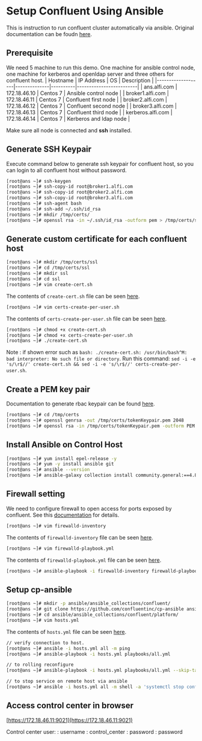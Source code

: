 # Setup Confluent Using Ansible

This is instruction to run confluent cluster automatically via ansible. Original documentation can be foudn [here](https://docs.confluent.io/ansible/current/overview.html).


## Prerequisite
We need 5 machine to run this demo. One machine for ansible control node, one machine for kerberos and openldap server and three others for confluent host.
|     Hostname      |  IP Address  |    OS    |      Description        |
|-------------------|--------------|----------|-------------------------|
| ans.alfi.com      | 172.18.46.10 | Centos 7 | Ansible control node    |
| broker1.alfi.com  | 172.18.46.11 | Centos 7 | Confluent first node    |
| broker2.alfi.com  | 172.18.46.12 | Centos 7 | Confluent second node   |
| broker3.alfi.com  | 172.18.46.13 | Centos 7 | Confluent third node    |
| kerberos.alfi.com | 172.18.46.14 | Centos 7 | Kerberos and ldap node  |

Make sure all node is connected and **ssh** installed.

## Generate SSH Keypair
Execute command below to generate ssh keypair for confluent host, so you can login to all confluent host without password.

```bash
[root@ans ~]# ssh-keygen
[root@ans ~]# ssh-copy-id root@broker1.alfi.com
[root@ans ~]# ssh-copy-id root@broker2.alfi.com
[root@ans ~]# ssh-copy-id root@broker3.alfi.com
[root@ans ~]# ssh-agent bash
[root@ans ~]# ssh-add ~/.ssh/id_rsa
[root@ans ~]# mkdir /tmp/certs/
[root@ans ~]# openssl rsa -in ~/.ssh/id_rsa -outform pem > /tmp/certs/ssh_priv.pem
```

## Generate custom certificate for each confluent host
```bash
[root@ans ~]# mkdir /tmp/certs/ssl
[root@ans ~]# cd /tmp/certs/ssl
[root@ans ~]# mkdir ssl
[root@ans ~]# cd ssl
[root@ans ~]# vim create-cert.sh
```
The contents of `create-cert.sh` file can be seen [here](ssl/create-cert.sh).
```bash
[root@ans ~]# vim certs-create-per-user.sh
```
The contents of `certs-create-per-user.sh` file can be seen [here](ssl/certs-create-per-user.sh).
```bash
[root@ans ~]# chmod +x create-cert.sh
[root@ans ~]# chmod +x certs-create-per-user.sh
[root@ans ~]# ./create-cert.sh
```
Note
: if shown error such as `bash: ./create-cert.sh: /usr/bin/bash^M: bad interpreter: No such file or directory`. Run this command: `sed -i -e 's/\r$//' create-cert.sh && sed -i -e 's/\r$//' certs-create-per-user.sh`.

## Create a PEM key pair
Documentation to generate rbac keypair can be found [here](https://docs.confluent.io/platform/current/kafka/configure-mds/index.html#create-a-pem-key-pair).
```bash
[root@ans ~]# cd /tmp/certs
[root@ans ~]# openssl genrsa -out /tmp/certs/tokenKeypair.pem 2048
[root@ans ~]# openssl rsa -in /tmp/certs/tokenKeypair.pem -outform PEM -pubout -out /tmp/certs/tokenPublicKey.pem
```

## Install Ansible on Control Host
```bash
[root@ans ~]# yum install epel-release -y
[root@ans ~]# yum -y install ansible git
[root@ans ~]# ansible --version
[root@ans ~]# ansible-galaxy collection install community.general:==4.8.1
```

## Firewall setting
We need to configure firewall to open access for ports exposed by confluent. See this [documentation](https://docs.confluent.io/platform/current/installation/system-requirements.html#ports) for details.
```bash
[root@ans ~]# vim firewalld-inventory
```
The contents of `firewalld-inventory` file can be seen [here](firewall/firewalld-inventory).
```bash
[root@ans ~]# vim firewalld-playbook.yml
```
The contents of `firewalld-playbook.yml` file can be seen [here](firewall/firewalld-playbook.yml).
```bash
[root@ans ~]# ansible-playbook -i firewalld-inventory firewalld-playbook.yml
```


## Setup cp-ansible
```bash
[root@ans ~]# mkdir -p ansible/ansible_collections/confluent/
[root@ans ~]# git clone https://github.com/confluentinc/cp-ansible ansible/ansible_collections/confluent/platform
[root@ans ~]# cd ansible/ansible_collections/confluent/platform/
[root@ans ~]# vim hosts.yml
```
The contents of `hosts.yml` file can be seen [here](ansible-host.yml).
```bash
// verify connection to host.
[root@ans ~]# ansible -i hosts.yml all -m ping
[root@ans ~]# ansible-playbook -i hosts.yml playbooks/all.yml

// to rolling reconfigure
[root@ans ~]# ansible-playbook -i hosts.yml playbooks/all.yml --skip-tags package --extra-vars deployment_strategy=rolling

// to stop service on remote host via ansible
[root@ans ~]# ansible -i hosts.yml all -m shell -a 'systemctl stop confluent-*'
```

## Access control center in browser
[https://172.18.46.11:9021](https://172.18.46.11:9021)

Control center user:
: username : control_center
: password : password
